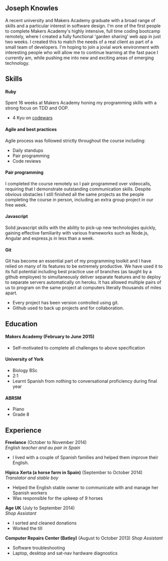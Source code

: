 ## Joseph Knowles

A recent university and Makers Academy graduate with a broad range of skills and a particular interest in software design. I'm one of the first people to complete Makers Academy's highly intensive, full time coding bootcamp remotely, where I created a fully functional 'garden sharing' web app in just two weeks. I created this to match the needs of a real client as part of a small team of developers. I'm hoping to join a jovial work environment with interesting people who will allow me to continue learning at the fast pace I currently am, while pushing me into new and exciting areas of emerging technology.

## Skills

#### Ruby

Spent 16 weeks at Makers Academy honing my programming skills with a strong focus on TDD and OOP. 

- 4 Kyu on [codewars](http://www.codewars.com/users/joejknowles)

#### Agile and best practices

Agile process was followed strictly throughout the course including: 

- Daily standups
- Pair programming
- Code reviews

#### Pair programming

I completed the course remotely so I pair programmed over videocalls, requiring that I demonstrate outstanding communication skills. Despite obvious obstacles I still finished all the same projects as the people completing the course in person, including an extra group project in our free week.

#### Javascript

Solid javascript skills with the ability to pick-up new technologies quickly, gaining effective familiarity with various frameworks such as Node.js, Angular and express.js in less than a week. 

#### Git

Git has become an essential part of my programming toolkit and I have relied on many of its features to be extremely productive. We have used it to its full potential including best practice use of branches (as taught by a github employee) to simultaneously deliver separate features and to deploy to separate servers automatically on heroku. It has allowed multiple pairs of us to program on the same project at computers literally thousands of miles apart.

- Every project has been version controlled using git.
- Github used to back up projects and for collaboration.

## Education

#### Makers Academy (February to June 2015)

- Self-motivated to complete all challenges to above specification

#### University of York

- Biology BSc
- 2:1
- Learnt Spanish from nothing to conversational proficiency during final year

#### ABRSM

- Piano
- Grade 8

## Experience

**Freelance** (October to November 2014)    
*English teacher and au pair in Spain*
  - I lived with a couple of Spanish families and helped them improve their English.
  

**Hipica Xerta (a horse farm in Spain)** (September to October 2014)   
*Translator and stable boy*  
  - Helped the English stable owner to communicate with and manage her Spanish workers
  - Was responsible for the upkeep of 9 horses


**Age UK** (July to September 2014)   
*Shop Assistant*  
  - I sorted and cleaned donations
  - Worked the till

**Computer Repairs Center (Batley)** (August to October 2013)
*Shop Assistant*
  - Software troubleshooting
  - Laptop, desktop and sat-nav hardware diagnostics
